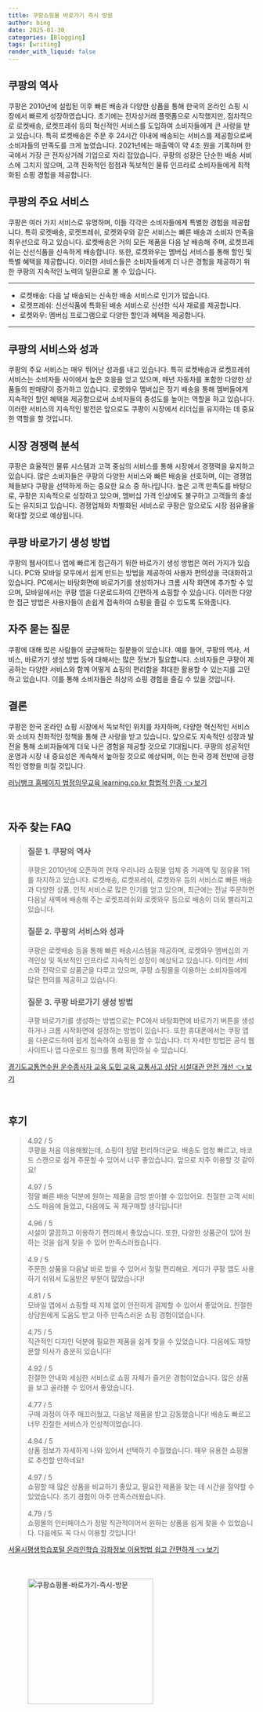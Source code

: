 ```yaml
---
title: 쿠팡쇼핑몰 바로가기 즉시 방문
author: bing
date: 2025-01-30
categories: [Blogging]
tags: [writing]
render_with_liquid: false
---
```



<h2 id='쿠팡의 역사'>쿠팡의 역사</h2>

<p>쿠팡은 2010년에 설립된 이후 빠른 배송과 다양한 상품을 통해 한국의 온라인 쇼핑 시장에서 빠르게 성장하였습니다. 초기에는 전자상거래 플랫폼으로 시작했지만, 점차적으로 로켓배송, 로켓프레쉬 등의 혁신적인 서비스를 도입하여 소비자들에게 큰 사랑을 받고 있습니다. 특히 로켓배송은 주문 후 24시간 이내에 배송되는 서비스를 제공함으로써 소비자들의 만족도를 크게 높였습니다. 2021년에는 매출액이 약 4조 원을 기록하며 한국에서 가장 큰 전자상거래 기업으로 자리 잡았습니다. 쿠팡의 성장은 단순한 배송 서비스에 그치지 않으며, 고객 친화적인 접점과 독보적인 물류 인프라로 소비자들에게 최적화된 쇼핑 경험을 제공합니다.</p>

<h2 id='쿠팡의 주요 서비스'>쿠팡의 주요 서비스</h2>

<p>쿠팡은 여러 가지 서비스로 유명하며, 이들 각각은 소비자들에게 특별한 경험을 제공합니다. 특히 로켓배송, 로켓프레쉬, 로켓와우와 같은 서비스는 빠른 배송과 소비자 만족을 최우선으로 하고 있습니다. 로켓배송은 거의 모든 제품을 다음 날 배송해 주며, 로켓프레쉬는 신선식품을 신속하게 배송합니다. 또한, 로켓와우는 멤버십 서비스를 통해 할인 및 특별 혜택을 제공합니다. 이러한 서비스들은 소비자들에게 더 나은 경험을 제공하기 위한 쿠팡의 지속적인 노력의 일환으로 볼 수 있습니다.</p>

<hr />

<ul>
    <li>로켓배송: 다음 날 배송되는 신속한 배송 서비스로 인기가 많습니다.</li>
    <li>로켓프레쉬: 신선식품에 특화된 배송 서비스로 신선한 식사 재료를 제공합니다.</li>
    <li>로켓와우: 멤버십 프로그램으로 다양한 할인과 혜택을 제공합니다.</li>
</ul>

<hr />

<h2 id='쿠팡의 서비스와 성과'>쿠팡의 서비스와 성과</h2>

<p>쿠팡의 주요 서비스는 매우 뛰어난 성과를 내고 있습니다. 특히 로켓배송과 로켓프레쉬 서비스는 소비자들 사이에서 높은 호응을 얻고 있으며, 매년 자동차를 포함한 다양한 상품들의 판매량이 증가하고 있습니다. 로켓와우 멤버십은 정기 배송을 통해 멤버들에게 지속적인 할인 혜택을 제공함으로써 소비자들의 충성도를 높이는 역할을 하고 있습니다. 이러한 서비스의 지속적인 발전은 앞으로도 쿠팡이 시장에서 리더십을 유지하는 데 중요한 역할을 할 것입니다.</p>

<h2 id='시장 경쟁력 분석'>시장 경쟁력 분석</h2>

<p>쿠팡은 효율적인 물류 시스템과 고객 중심의 서비스를 통해 시장에서 경쟁력을 유지하고 있습니다. 많은 소비자들은 쿠팡의 다양한 서비스와 빠른 배송을 선호하며, 이는 경쟁업체들보다 쿠팡을 선택하게 하는 중요한 요소 중 하나입니다. 높은 고객 만족도를 바탕으로, 쿠팡은 지속적으로 성장하고 있으며, 멤버십 가격 인상에도 불구하고 고객들의 충성도는 유지되고 있습니다. 경쟁업체와 차별화된 서비스로 쿠팡은 앞으로도 시장 점유율을 확대할 것으로 예상됩니다.</p>

<h2 id='쿠팡 바로가기 생성 방법'>쿠팡 바로가기 생성 방법</h2>

<p>쿠팡의 웹사이트나 앱에 빠르게 접근하기 위한 바로가기 생성 방법은 여러 가지가 있습니다. PC와 모바일 모두에서 쉽게 만드는 방법을 제공하여 사용자 편의성을 극대화하고 있습니다. PC에서는 바탕화면에 바로가기를 생성하거나 크롬 시작 화면에 추가할 수 있으며, 모바일에서는 쿠팡 앱을 다운로드하여 간편하게 쇼핑할 수 있습니다. 이러한 다양한 접근 방법은 사용자들이 손쉽게 접속하여 쇼핑을 즐길 수 있도록 도와줍니다.</p>

<h2 id='자주 묻는 질문'>자주 묻는 질문</h2>

<p>쿠팡에 대해 많은 사람들이 궁금해하는 질문들이 있습니다. 예를 들어, 쿠팡의 역사, 서비스, 바로가기 생성 방법 등에 대해서는 많은 정보가 필요합니다. 소비자들은 쿠팡이 제공하는 다양한 서비스와 함께 어떻게 쇼핑의 편리함을 최대한 활용할 수 있는지를 고민하고 있습니다. 이를 통해 소비자들은 최상의 쇼핑 경험을 즐길 수 있을 것입니다.</p>

<h2 id='결론'>결론</h2>

<p>쿠팡은 한국 온라인 쇼핑 시장에서 독보적인 위치를 차지하며, 다양한 혁신적인 서비스와 소비자 친화적인 정책을 통해 큰 사랑을 받고 있습니다. 앞으로도 지속적인 성장과 발전을 통해 소비자들에게 더욱 나은 경험을 제공할 것으로 기대됩니다. 쿠팡의 성공적인 운영과 시장 내 중요성은 계속해서 높아질 것으로 예상되며, 이는 한국 경제 전반에 긍정적인 영향을 미칠 것입니다.</p>


<p><a class="click-button" title="러닝뱅크 홈페이지 법정의무교육 learning.co.kr 합법적 인증" href="https://greenforu.github.io/posts/%EB%9F%AC%EB%8B%9D%EB%B1%85%ED%81%AC-%ED%99%88%ED%8E%98%EC%9D%B4%EC%A7%80-%EB%B2%95%EC%A0%95%EC%9D%98%EB%AC%B4%EA%B5%90%EC%9C%A1-learning.co.kr-%ED%95%A9%EB%B2%95%EC%A0%81-%EC%9D%B8%EC%A6%9D/" rel="dofollow">러닝뱅크 홈페이지 법정의무교육 learning.co.kr 합법적 인증 👈 보기</a></p><br>
<h2 id='자주_찾는_FAQ'>자주 찾는 FAQ</h2>
<div itemscope="" itemtype="https://schema.org/FAQPage"> 
<blockquote> 
<div itemscope="" itemprop="mainEntity" itemtype="https://schema.org/Question"> 
<h3 itemprop="name">질문 1. 쿠팡의 역사</h3> 
<div itemscope="" itemprop="acceptedAnswer" itemtype="https://schema.org/Answer"> 
<span itemprop="text"> 
<p>쿠팡은 2010년에 오픈하여 현재 우리나라 쇼핑몰 업체 중 거래액 및 점유율 1위를 차지하고 있습니다. 로켓배송, 로켓프레쉬, 로켓와우 등의 서비스로 빠른 배송과 다양한 상품, 인적 서비스로 많은 인기를 얻고 있으며, 최근에는 전날 주문하면 다음날 새벽에 배송해 주는 로켓프레쉬와 로켓와우 등으로 배송이 더욱 빨라지고 있습니다.</p> 
</span> 
</div> 
</div> 
<div itemscope="" itemprop="mainEntity" itemtype="https://schema.org/Question"> 
<h3 itemprop="name">질문 2. 쿠팡의 서비스와 성과</h3> 
<div itemscope="" itemprop="acceptedAnswer" itemtype="https://schema.org/Answer"> 
<span itemprop="text"> 
<p>쿠팡은 로켓배송 등을 통해 빠른 배송시스템을 제공하며, 로켓와우 멤버십의 가격인상 및 독보적인 인프라로 지속적인 성장이 예상되고 있습니다. 이러한 서비스와 전략으로 상품군을 다루고 있으며, 쿠팡 쇼핑몰을 이용하는 소비자들에게 많은 편의를 제공하고 있습니다.</p> 
</span> 
</div> 
</div> 
<div itemscope="" itemprop="mainEntity" itemtype="https://schema.org/Question"> 
<h3 itemprop="name">질문 3. 쿠팡 바로가기 생성 방법</h3> 
<div itemscope="" itemprop="acceptedAnswer" itemtype="https://schema.org/Answer"> 
<span itemprop="text"> 
<p>쿠팡 바로가기를 생성하는 방법으로는 PC에서 바탕화면에 바로가기 버튼을 생성하거나 크롬 시작화면에 설정하는 방법이 있습니다. 또한 휴대폰에서는 쿠팡 앱을 다운로드하여 쉽게 접속하여 쇼핑을 할 수 있습니다. 더 자세한 방법은 공식 웹사이트나 앱 다운로드 링크를 통해 확인하실 수 있습니다.</p> 
</span> 
</div> 
</div> 
</blockquote> 
</div>
<p><a class="click-button" title="경기도교통연수원 운수종사자 교육 도민 교육 교통사고 상담 시설대관 안전 개선" href="https://greenforu.github.io/posts/%EA%B2%BD%EA%B8%B0%EB%8F%84%EA%B5%90%ED%86%B5%EC%97%B0%EC%88%98%EC%9B%90-%EC%9A%B4%EC%88%98%EC%A2%85%EC%82%AC%EC%9E%90-%EA%B5%90%EC%9C%A1-%EB%8F%84%EB%AF%BC-%EA%B5%90%EC%9C%A1-%EA%B5%90%ED%86%B5%EC%82%AC%EA%B3%A0-%EC%83%81%EB%8B%B4-%EC%8B%9C%EC%84%A4%EB%8C%80%EA%B4%80-%EC%95%88%EC%A0%84-%EA%B0%9C%EC%84%A0/" rel="dofollow">경기도교통연수원 운수종사자 교육 도민 교육 교통사고 상담 시설대관 안전 개선 👈 보기</a></p><br>
<h2 id='후기'>후기</h2>
<div itemscope itemtype="https://schema.org/Product">
  <blockquote>
  <div itemprop="review" itemscope itemtype="https://schema.org/Review">
      <div itemprop="reviewRating" itemscope itemtype="https://schema.org/Rating"> <span itemprop="ratingValue">4.92</span> / <span itemprop="bestRating">5</span> </div>
      <span itemprop="reviewBody">쿠팡을 처음 이용해봤는데, 쇼핑이 정말 편리하더군요. 배송도 엄청 빠르고, 바코드 스캔으로 쉽게 주문할 수 있어서 너무 좋았습니다. 앞으로 자주 이용할 것 같아요!</span>
  </div>
  <br>
  <div itemprop="review" itemscope itemtype="https://schema.org/Review">
      <div itemprop="reviewRating" itemscope itemtype="https://schema.org/Rating"> <span itemprop="ratingValue">4.97</span> / <span itemprop="bestRating">5</span> </div>
      <span itemprop="reviewBody">정말 빠른 배송 덕분에 원하는 제품을 금방 받아볼 수 있었어요. 친절한 고객 서비스도 마음에 들었고, 다음에도 꼭 재구매할 생각입니다!</span>
  </div>
  <br>
  <div itemprop="review" itemscope itemtype="https://schema.org/Review">
      <div itemprop="reviewRating" itemscope itemtype="https://schema.org/Rating"> <span itemprop="ratingValue">4.96</span> / <span itemprop="bestRating">5</span> </div>
      <span itemprop="reviewBody">시설이 깔끔하고 이용하기 편리해서 좋았습니다. 또한, 다양한 상품군이 있어 원하는 것을 쉽게 찾을 수 있어 만족스러웠습니다.</span>
  </div>
  <br>
  <div itemprop="review" itemscope itemtype="https://schema.org/Review">
      <div itemprop="reviewRating" itemscope itemtype="https://schema.org/Rating"> <span itemprop="ratingValue">4.9</span> / <span itemprop="bestRating">5</span> </div>
      <span itemprop="reviewBody">주문한 상품을 다음날 바로 받을 수 있어서 정말 편리해요. 게다가 쿠팡 앱도 사용하기 쉬워서 도움받은 부분이 많았습니다!</span>
  </div>
  <br>
  <div itemprop="review" itemscope itemtype="https://schema.org/Review">
      <div itemprop="reviewRating" itemscope itemtype="https://schema.org/Rating"> <span itemprop="ratingValue">4.81</span> / <span itemprop="bestRating">5</span> </div>
      <span itemprop="reviewBody">모바일 앱에서 쇼핑할 때 지체 없이 안전하게 결제할 수 있어서 좋았어요. 친절한 상담원에게 도움도 받고 아주 만족스러운 쇼핑 경험이었습니다.</span>
  </div>
  <br>
  <div itemprop="review" itemscope itemtype="https://schema.org/Review">
      <div itemprop="reviewRating" itemscope itemtype="https://schema.org/Rating"> <span itemprop="ratingValue">4.75</span> / <span itemprop="bestRating">5</span> </div>
      <span itemprop="reviewBody">직관적인 디자인 덕분에 필요한 제품을 쉽게 찾을 수 있었습니다. 다음에도 재방문할 의사가 충분히 있습니다!</span>
  </div>
  <br>
  <div itemprop="review" itemscope itemtype="https://schema.org/Review">
      <div itemprop="reviewRating" itemscope itemtype="https://schema.org/Rating"> <span itemprop="ratingValue">4.92</span> / <span itemprop="bestRating">5</span> </div>
      <span itemprop="reviewBody">친절한 안내와 세심한 서비스로 쇼핑 자체가 즐거운 경험이었습니다. 많은 상품을 보고 골라볼 수 있어서 좋았습니다.</span>
  </div>
  <br>
  <div itemprop="review" itemscope itemtype="https://schema.org/Review">
      <div itemprop="reviewRating" itemscope itemtype="https://schema.org/Rating"> <span itemprop="ratingValue">4.77</span> / <span itemprop="bestRating">5</span> </div>
      <span itemprop="reviewBody">구매 과정이 아주 매끄러웠고, 다음날 제품을 받고 감동했습니다! 배송도 빠르고 너무 친절한 서비스가 인상적이었습니다.</span>
  </div>
  <br>
  <div itemprop="review" itemscope itemtype="https://schema.org/Review">
      <div itemprop="reviewRating" itemscope itemtype="https://schema.org/Rating"> <span itemprop="ratingValue">4.94</span> / <span itemprop="bestRating">5</span> </div>
      <span itemprop="reviewBody">상품 정보가 자세하게 나와 있어서 선택하기 수월했습니다. 매우 유용한 쇼핑몰로 추천할 만하네요!</span>
  </div>
  <br>
  <div itemprop="review" itemscope itemtype="https://schema.org/Review">
      <div itemprop="reviewRating" itemscope itemtype="https://schema.org/Rating"> <span itemprop="ratingValue">4.97</span> / <span itemprop="bestRating">5</span> </div>
      <span itemprop="reviewBody">쇼핑할 때 많은 상품을 비교하기 좋았고, 필요한 제품을 찾는 데 시간을 절약할 수 있었습니다. 초기 경험이 아주 만족스러웠습니다.</span>
  </div>
  <br>
  <div itemprop="review" itemscope itemtype="https://schema.org/Review">
      <div itemprop="reviewRating" itemscope itemtype="https://schema.org/Rating"> <span itemprop="ratingValue">4.79</span> / <span itemprop="bestRating">5</span> </div>
      <span itemprop="reviewBody">쇼핑몰의 인터페이스가 정말 직관적이어서 원하는 상품을 쉽게 찾을 수 있었습니다. 다음에도 꼭 다시 이용할 것입니다!</span>
  </div>
  </blockquote>
</div>
<p><a class="click-button" title="서울시평생학습포털 온라인학습 강좌정보 이용방법 쉽고 간편하게" href="https://greenforu.github.io/posts/%EC%84%9C%EC%9A%B8%EC%8B%9C%ED%8F%89%EC%83%9D%ED%95%99%EC%8A%B5%ED%8F%AC%ED%84%B8-%EC%98%A8%EB%9D%BC%EC%9D%B8%ED%95%99%EC%8A%B5-%EA%B0%95%EC%A2%8C%EC%A0%95%EB%B3%B4-%EC%9D%B4%EC%9A%A9%EB%B0%A9%EB%B2%95-%EC%89%BD%EA%B3%A0-%EA%B0%84%ED%8E%B8%ED%95%98%EA%B2%8C/" rel="dofollow">서울시평생학습포털 온라인학습 강좌정보 이용방법 쉽고 간편하게 👈 보기</a></p><br>
<figure class="image"><img src="https://greenforu.github.io/assets/img/thumbnail/쿠팡쇼핑몰-바로가기-즉시-방문.webp" alt="쿠팡쇼핑몰-바로가기-즉시-방문" width="256" height="256"></figure>